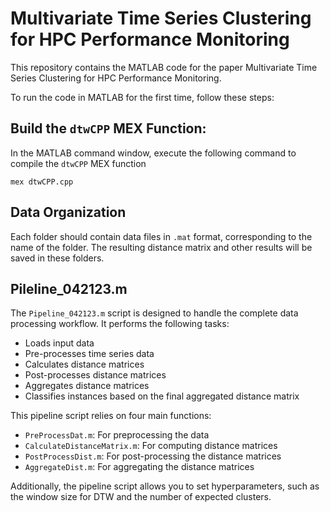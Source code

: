 # Multivariate Time Series Clustering for HPC Performance Monitoring
This repository contains the MATLAB code for the paper Multivariate Time Series Clustering for HPC Performance Monitoring.

To run the code in MATLAB for the first time, follow these steps:

## Build the `dtwCPP` MEX Function:

In the MATLAB command window, execute the following command to compile the `dtwCPP` MEX function

```
mex dtwCPP.cpp
```

## Data Organization

Each folder should contain data files in `.mat` format, corresponding to the name of the folder. The resulting distance matrix and other results will be saved in these folders.

## Pileline_042123.m

The `Pipeline_042123.m` script is designed to handle the complete data processing workflow. It performs the following tasks:

- Loads input data
- Pre-processes time series data
- Calculates distance matrices
- Post-processes distance matrices
- Aggregates distance matrices
- Classifies instances based on the final aggregated distance matrix

This pipeline script relies on four main functions:

- `PreProcessDat.m`: For preprocessing the data
- `CalculateDistanceMatrix.m`: For computing distance matrices
- `PostProcessDist.m`: For post-processing the distance matrices
- `AggregateDist.m`: For aggregating the distance matrices

Additionally, the pipeline script allows you to set hyperparameters, such as the window size for DTW and the number of expected clusters.




